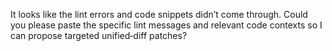 It looks like the lint errors and code snippets didn’t come through. Could you please paste the specific lint messages and relevant code contexts so I can propose targeted unified‐diff patches?